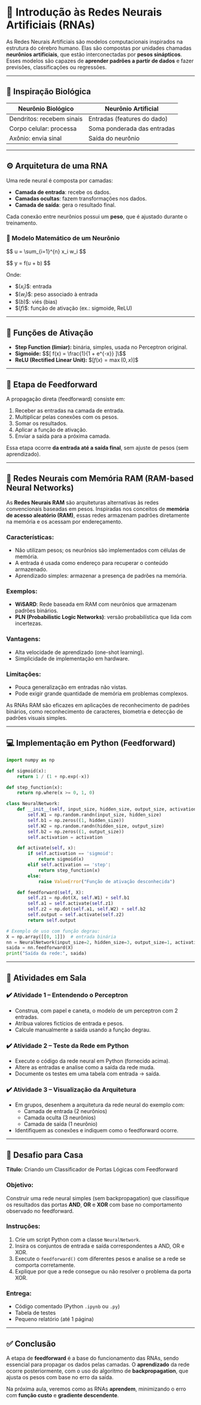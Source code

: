# 🧠 Introdução às Redes Neurais Artificiais (RNAs)

As Redes Neurais Artificiais são modelos computacionais inspirados na estrutura do cérebro humano. Elas são compostas por unidades chamadas **neurônios artificiais**, que estão interconectadas por **pesos sinápticos**. Esses modelos são capazes de **aprender padrões a partir de dados** e fazer previsões, classificações ou regressões.

---

## 🧬 Inspiração Biológica

| Neurônio Biológico     | Neurônio Artificial           |
|-------------------------|-------------------------------|
| Dendritos: recebem sinais | Entradas (features do dado)    |
| Corpo celular: processa   | Soma ponderada das entradas   |
| Axônio: envia sinal       | Saída do neurônio             |

---

## ⚙️ Arquitetura de uma RNA

Uma rede neural é composta por camadas:

- **Camada de entrada**: recebe os dados.
- **Camadas ocultas**: fazem transformações nos dados.
- **Camada de saída**: gera o resultado final.

Cada conexão entre neurônios possui um **peso**, que é ajustado durante o treinamento.

### 🧮 Modelo Matemático de um Neurônio

\$$ u = \sum_{i=1}^{n} x_i w_i \$$

\$$ y = f(u + b) \$$

Onde:
- \$$( x_i )\$$: entrada
- \$$( w_i )\$$: peso associado à entrada
- \$$( b )\$$: viés (bias)
- \$$( f )\$$: função de ativação (ex.: sigmoide, ReLU)

---

## 🔧 Funções de Ativação

- **Step Function (limiar):** binária, simples, usada no Perceptron original.
- **Sigmoide:** \$$[ f(x) = \frac{1}{1 + e^{-x}} ]\$$
- **ReLU (Rectified Linear Unit):** \$$[ f(x) = \max(0, x) ]\$$

---

## 🔄 Etapa de Feedforward

A propagação direta (feedforward) consiste em:
1. Receber as entradas na camada de entrada.
2. Multiplicar pelas conexões com os pesos.
3. Somar os resultados.
4. Aplicar a função de ativação.
5. Enviar a saída para a próxima camada.

Essa etapa ocorre **da entrada até a saída final**, sem ajuste de pesos (sem aprendizado).

---

## 💾 Redes Neurais com Memória RAM (RAM-based Neural Networks)

As **Redes Neurais RAM** são arquiteturas alternativas às redes convencionais baseadas em pesos. Inspiradas nos conceitos de **memória de acesso aleatório (RAM)**, essas redes armazenam padrões diretamente na memória e os acessam por endereçamento.

### Características:
- Não utilizam pesos; os neurônios são implementados com células de memória.
- A entrada é usada como endereço para recuperar o conteúdo armazenado.
- Aprendizado simples: armazenar a presença de padrões na memória.

### Exemplos:
- **WiSARD**: Rede baseada em RAM com neurônios que armazenam padrões binários.
- **PLN (Probabilistic Logic Networks)**: versão probabilística que lida com incertezas.

### Vantagens:
- Alta velocidade de aprendizado (one-shot learning).
- Simplicidade de implementação em hardware.

### Limitações:
- Pouca generalização em entradas não vistas.
- Pode exigir grande quantidade de memória em problemas complexos.

As RNAs RAM são eficazes em aplicações de reconhecimento de padrões binários, como reconhecimento de caracteres, biometria e detecção de padrões visuais simples.

---

## 💻 Implementação em Python (Feedforward)

```python
import numpy as np

def sigmoid(x):
    return 1 / (1 + np.exp(-x))

def step_function(x):
    return np.where(x >= 0, 1, 0)

class NeuralNetwork:
    def __init__(self, input_size, hidden_size, output_size, activation='sigmoid'):
        self.W1 = np.random.randn(input_size, hidden_size)
        self.b1 = np.zeros((1, hidden_size))
        self.W2 = np.random.randn(hidden_size, output_size)
        self.b2 = np.zeros((1, output_size))
        self.activation = activation

    def activate(self, x):
        if self.activation == 'sigmoid':
            return sigmoid(x)
        elif self.activation == 'step':
            return step_function(x)
        else:
            raise ValueError("Função de ativação desconhecida")

    def feedforward(self, X):
        self.z1 = np.dot(X, self.W1) + self.b1
        self.a1 = self.activate(self.z1)
        self.z2 = np.dot(self.a1, self.W2) + self.b2
        self.output = self.activate(self.z2)
        return self.output

# Exemplo de uso com função degrau:
X = np.array([[0, 1]])  # entrada binária
nn = NeuralNetwork(input_size=2, hidden_size=3, output_size=1, activation='step')
saida = nn.feedforward(X)
print("Saída da rede:", saida)
```

---

## 🧪 Atividades em Sala

### ✔️ Atividade 1 – Entendendo o Perceptron
- Construa, com papel e caneta, o modelo de um perceptron com 2 entradas.
- Atribua valores fictícios de entrada e pesos.
- Calcule manualmente a saída usando a função degrau.

### ✔️ Atividade 2 – Teste da Rede em Python
- Execute o código da rede neural em Python (fornecido acima).
- Altere as entradas e analise como a saída da rede muda.
- Documente os testes em uma tabela com entrada → saída.

### ✔️ Atividade 3 – Visualização da Arquitetura
- Em grupos, desenhem a arquitetura da rede neural do exemplo com:
  - Camada de entrada (2 neurônios)
  - Camada oculta (3 neurônios)
  - Camada de saída (1 neurônio)
- Identifiquem as conexões e indiquem como o feedforward ocorre.

---

## 🧠 Desafio para Casa

**Título:** Criando um Classificador de Portas Lógicas com Feedforward

### Objetivo:
Construir uma rede neural simples (sem backpropagation) que classifique os resultados das portas **AND**, **OR** e **XOR** com base no comportamento observado no feedforward.

### Instruções:
1. Crie um script Python com a classe `NeuralNetwork`.
2. Insira os conjuntos de entrada e saída correspondentes a AND, OR e XOR.
3. Execute o `feedforward()` com diferentes pesos e analise se a rede se comporta corretamente.
4. Explique por que a rede consegue ou não resolver o problema da porta XOR.

### Entrega:
- Código comentado (Python `.ipynb` ou `.py`)
- Tabela de testes
- Pequeno relatório (até 1 página)

---

## ✅ Conclusão

A etapa de **feedforward** é a base do funcionamento das RNAs, sendo essencial para propagar os dados pelas camadas. O **aprendizado** da rede ocorre posteriormente, com o uso do algoritmo de **backpropagation**, que ajusta os pesos com base no erro da saída.

Na próxima aula, veremos como as RNAs **aprendem**, minimizando o erro com **função custo** e **gradiente descendente**.

